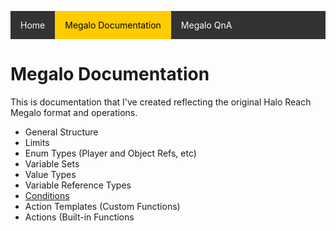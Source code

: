 <style type='text/css'>
ul.nav {list-style-type: none;padding: 0;overflow: hidden;background-color: #333;}
li.nav {  display:block; float: left;}
li.nav a {display: block; color: white; text-align: center; padding: 14px 16px; text-decoration: none;}
li.nav a:hover:not(.active) {background-color: #111;}
li.nav a.active {background-color: #ffcc00; color:#000} </style>
<ul class="nav">
      <li class="nav"><a href="https://palelebouf.github.io/OmahaScript/">Home</a></li>
      <li class="nav"><a class="active" href="https://palelebouf.github.io/OmahaScript/megalo/doc/home">Megalo Documentation</a></li>
      <li class="nav"><a href="https://palelebouf.github.io/OmahaScript/megalo/qna">Megalo QnA</a></li>
</ul>

# Megalo Documentation

This is documentation that I've created reflecting the original Halo Reach Megalo format and operations.

- General Structure
- Limits
- Enum Types (Player and Object Refs, etc)
- Variable Sets
- Value Types
- Variable Reference Types
- [Conditions](https://palelebouf.github.io/OmahaScript/megalo/doc/conditions)
- Action Templates (Custom Functions)
- Actions (Built-in Functions
